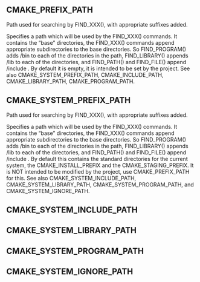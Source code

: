 ## CMAKE_PREFIX_PATH

Path used for searching by FIND_XXX(), with appropriate suffixes added.

Specifies a path which will be used by the FIND_XXX() commands. It contains the “base” directories, the FIND_XXX() commands append appropriate subdirectories to the base directories. So FIND_PROGRAM() adds /bin to each of the directories in the path, FIND_LIBRARY() appends /lib to each of the directories, and FIND_PATH() and FIND_FILE() append /include . By default it is empty, it is intended to be set by the project. See also CMAKE_SYSTEM_PREFIX_PATH, CMAKE_INCLUDE_PATH, CMAKE_LIBRARY_PATH, CMAKE_PROGRAM_PATH.



## CMAKE_SYSTEM_PREFIX_PATH

Path used for searching by FIND_XXX(), with appropriate suffixes added.

Specifies a path which will be used by the FIND_XXX() commands. It contains the “base” directories, the FIND_XXX() commands append appropriate subdirectories to the base directories. So FIND_PROGRAM() adds /bin to each of the directories in the path, FIND_LIBRARY() appends /lib to each of the directories, and FIND_PATH() and FIND_FILE() append /include . By default this contains the standard directories for the current system, the CMAKE_INSTALL_PREFIX and the CMAKE_STAGING_PREFIX. It is NOT intended to be modified by the project, use CMAKE_PREFIX_PATH for this. See also CMAKE_SYSTEM_INCLUDE_PATH, CMAKE_SYSTEM_LIBRARY_PATH, CMAKE_SYSTEM_PROGRAM_PATH, and CMAKE_SYSTEM_IGNORE_PATH.



## CMAKE_SYSTEM_INCLUDE_PATH


## CMAKE_SYSTEM_LIBRARY_PATH



## CMAKE_SYSTEM_PROGRAM_PATH

## CMAKE_SYSTEM_IGNORE_PATH